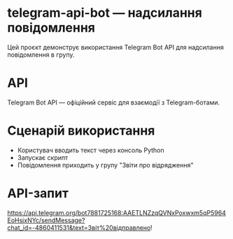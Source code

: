 # telegram-api-bot — надсилання повідомлення
Цей проєкт демонструє використання Telegram Bot API для надсилання повідомлення в групу.

# API
Telegram Bot API — офіційний сервіс для взаємодії з Telegram-ботами.

# Сценарій використання
- Користувач вводить текст через консоль Python
- Запускає скрипт
- Повідомлення приходить у групу "Звіти про відрядження"
  
# API-запит
https://api.telegram.org/bot7881725168:AAETLNZzqQVNxPoxwxm5qP5964EoHsjxNYc/sendMessage?chat_id=-4860411531&text=Звіт%20відправлено!
